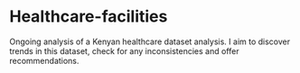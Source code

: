 # Healthcare-facilities
Ongoing analysis of a Kenyan healthcare dataset analysis. I aim to discover trends in this dataset, check for any inconsistencies and offer recommendations. 
